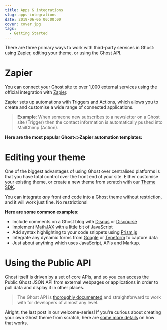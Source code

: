 ```yaml
---
title: Apps & integrations
slug: apps-integrations
date: 2019-06-06 00:00:00
cover: cover.jpg
tags:
  - Getting Started
---
```


There are three primary ways to work with third-party services in Ghost: using Zapier, editing your theme, or using the Ghost API.

# Zapier

You can connect your Ghost site to over 1,000 external services using the official integration with [Zapier](https://zapier.com).

Zapier sets up automations with Triggers and Actions, which allows you to create and customise a wide range of connected applications.

> **Example**: When someone new subscribes to a newsletter on a Ghost site (Trigger) then the contact information is automatically pushed into MailChimp (Action).

**Here are the most popular Ghost<>Zapier automation templates:**

<script src="https://zapier.com/apps/embed/widget.js?services=Ghost&container=true&limit=8"></script>

# Editing your theme

One of the biggest advantages of using Ghost over centralised platforms is that you have total control over the front end of your site. Either customise your existing theme, or create a new theme from scratch with our [Theme SDK](https://docs.ghost.org/api/handlebars-themes/).

You can integrate _any_ front end code into a Ghost theme without restriction, and it will work just fine. No restrictions!

**Here are some common examples**:

- Include comments on a Ghost blog with [Disqus](https://docs.ghost.org/integrations/disqus/) or [Discourse](https://docs.ghost.org/integrations/discourse/)
- Implement [MathJAX](https://help.ghost.org/article/89-mathjax) with a little bit of JavaScript
- Add syntax highlighting to your code snippets using [Prism.js](https://prismjs.com/)
- Integrate any dynamic forms from [Google](https://www.google.com/forms/) or [Typeform](https://www.typeform.com/) to capture data
- Just about anything which uses JavaScript, APIs and Markup.

# Using the Public API

Ghost itself is driven by a set of core APIs, and so you can access the Public Ghost JSON API from external webpages or applications in order to pull data and display it in other places.

> The Ghost API is [thoroughly documented](https://docs.ghost.org/api/) and straightforward to work with for developers of almost any level.

Alright, the last post in our welcome-series! If you're curious about creating your own Ghost theme from scratch, here are [some more details]() on how that works.
